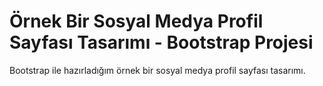 # Örnek Bir Sosyal Medya Profil Sayfası Tasarımı - Bootstrap Projesi
 Bootstrap ile hazırladığım örnek bir sosyal medya profil sayfası tasarımı.

![]()
![]()
![]()